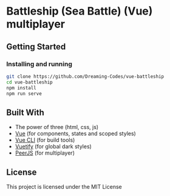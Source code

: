 # Battleship (Sea Battle) (Vue) multiplayer

## Getting Started
### Installing and running
```bash
git clone https://github.com/Dreaming-Codes/vue-battleship
cd vue-battleship
npm install
npm run serve
```
## Built With
* The power of three (html, css, js)
* [Vue](https://vuejs.org/) (for components, states and scoped styles)
* [Vue CLI](https://cli.vuejs.org/) (for build tools)
* [Vuetify](https://vuetifyjs.com/en/) (for global dark styles)
* [PeerJS](https://peerjs.com/) (for multiplayer)
## License
This project is licensed under the MIT License
